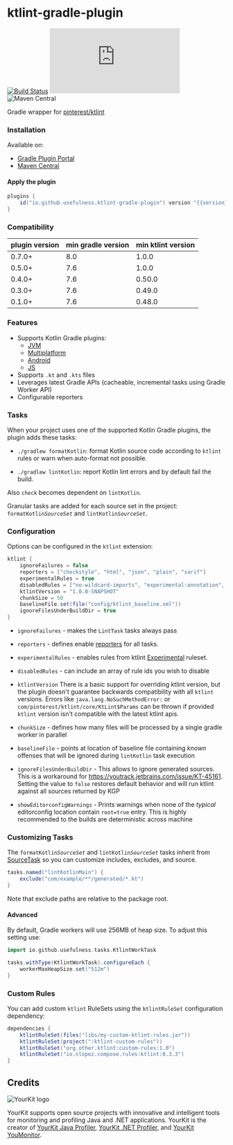 # ktlint-gradle-plugin

[![Build Status](https://github.com/usefulness/ktlint-gradle-plugin/workflows/Build%20Project/badge.svg)](https://github.com/usefulness/ktlint-gradle-plugin/actions)
[![Latest Version](https://img.shields.io/maven-metadata/v/https/plugins.gradle.org/m2/io/github/usefulness/ktlint-gradle-plugin/maven-metadata.xml?label=gradle)](https://plugins.gradle.org/plugin/io.github.usefulness.ktlint-gradle-plugin)
![Maven Central](https://img.shields.io/maven-central/v/io.github.usefulness/ktlint-gradle-plugin)

Gradle wrapper for [pinterest/ktlint](https://github.com/pinterest/ktlint)

### Installation

Available on:

- [Gradle Plugin Portal](https://plugins.gradle.org/plugin/io.github.usefulness.ktlint-gradle-plugin)
- [Maven Central](https://mvnrepository.com/artifact/io.github.usefulness/ktlint-gradle-plugin)

#### Apply the plugin

```groovy
plugins {
    id("io.github.usefulness.ktlint-gradle-plugin") version "{{version}}"
}
```

### Compatibility

| plugin version | min gradle version | min ktlint version |
|----------------|--------------------|--------------------|
| 0.7.0+         | 8.0                | 1.0.0              |
| 0.5.0+         | 7.6                | 1.0.0              |
| 0.4.0+         | 7.6                | 0.50.0             |
| 0.3.0+         | 7.6                | 0.49.0             |
| 0.1.0+         | 7.6                | 0.48.0             |

### Features

- Supports Kotlin Gradle plugins:
    - [JVM](https://plugins.gradle.org/plugin/org.jetbrains.kotlin.jvm)
    - [Multiplatform](https://plugins.gradle.org/plugin/org.jetbrains.kotlin.multiplatform)
    - [Android](https://plugins.gradle.org/plugin/org.jetbrains.kotlin.android)
    - [JS](https://plugins.gradle.org/plugin/org.jetbrains.kotlin.js)
- Supports `.kt` and `.kts` files
- Leverages latest Gradle APIs (cacheable, incremental tasks using Gradle Worker API)   
- Configurable reporters

### Tasks

When your project uses one of the supported Kotlin Gradle plugins, the plugin adds these tasks:

- `./gradlew formatKotlin`: format Kotlin source code according to `ktlint` rules or warn when auto-format not possible.

- `./gradlew lintKotlin`: report Kotlin lint errors and by default fail the build.

Also `check` becomes dependent on `lintKotlin`.

Granular tasks are added for each source set in the project: `formatKotlin`*`SourceSet`* and `lintKotlin`*`SourceSet`*.

### Configuration

Options can be configured in the `ktlint` extension:

```groovy
ktlint {
    ignoreFailures = false
    reporters = ["checkstyle", "html", "json", "plain", "sarif"]
    experimentalRules = true
    disabledRules = ["no-wildcard-imports", "experimental:annotation", "your-custom-rule:no-bugs"]
    ktlintVersion = "1.0.0-SNAPSHOT"
    chunkSize = 50
    baselineFile.set(file("config/ktlint_baseline.xml"))
    ignoreFilesUnderBuildDir = true
}
```

- `ignoreFailures` - makes the `LintTask` tasks always pass
- `reporters` - defines enable [reporters](https://pinterest.github.io/ktlint/install/cli/#violation-reporting) for all
  tasks.
- `experimentalRules` - enables rules from ktlint [Experimental](https://pinterest.github.io/ktlint/rules/experimental/)
  ruleset.
- `disabledRules` - can include an array of rule ids you wish to disable
- `ktlintVersion` There is a basic support for overriding ktlint version, but the plugin doesn't guarantee backwards
  compatibility with all `ktlint` versions.
  Errors like `java.lang.NoSuchMethodError:` or `com/pinterest/ktlint/core/KtLint$Params` can be thrown if
  provided `ktlint` version isn't compatible with the latest ktlint apis.

- `chunkSize` - defines how many files will be processed by a single gradle worker in parallel
- `baselineFile` - points at location of baseline file containing _known_ offenses that will be ignored during `lintKotlin` task execution
- `ignoreFilesUnderBuildDir` - This allows to ignore generated sources. This is a workaround for https://youtrack.jetbrains.com/issue/KT-45161. Setting the value to `false` restores default behavior and will run ktlint against all sources returned by KGP  
- `showEditorconfigWarnings` - Prints warnings when none of the _typical_ editorconfig location contain `root=true` entry. This is highly recommended to the builds are deterministic across machine  

### Customizing Tasks

The `formatKotlin`*`SourceSet`* and `lintKotlin`*`SourceSet`* tasks inherit
from [SourceTask](https://docs.gradle.org/current/dsl/org.gradle.api.tasks.SourceTask.html)
so you can customize includes, excludes, and source.

```groovy
tasks.named("lintKotlinMain") {
    exclude("com/example/**/generated/*.kt")
}
```

Note that exclude paths are relative to the package root.

#### Advanced

By default, Gradle workers will use 256MB of heap size. To adjust this setting use:

```groovy
import io.github.usefulness.tasks.KtlintWorkTask

tasks.withType(KtlintWorkTask).configureEach {
    workerMaxHeapSize.set("512m")
}
```

### Custom Rules

You can add custom `ktlint` RuleSets using the `ktlintRuleSet` configuration dependency:

```groovy
dependencies {
    ktlintRuleSet(files("libs/my-custom-ktlint-rules.jar"))
    ktlintRuleSet(project(":ktlint-custom-rules"))
    ktlintRuleSet("org.other.ktlint:custom-rules:1.0")
    ktlintRuleSet("io.nlopez.compose.rules:ktlint:0.3.3")
}
```

Credits
---

<img src="https://www.yourkit.com/images/yklogo.png" alt="YourKit logo" />

YourKit supports open source projects with innovative and intelligent tools
for monitoring and profiling Java and .NET applications.
YourKit is the creator of <a href="https://www.yourkit.com/java/profiler/">YourKit Java Profiler</a>,
<a href="https://www.yourkit.com/.net/profiler/">YourKit .NET Profiler</a>,
and <a href="https://www.yourkit.com/youmonitor/">YourKit YouMonitor</a>.
